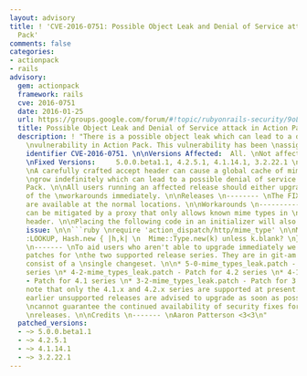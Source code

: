 ```yaml
---
layout: advisory
title: ! 'CVE-2016-0751: Possible Object Leak and Denial of Service attack in Action
  Pack'
comments: false
categories:
- actionpack
- rails
advisory:
  gem: actionpack
  framework: rails
  cve: 2016-0751
  date: 2016-01-25
  url: https://groups.google.com/forum/#!topic/rubyonrails-security/9oLY_FCzvoc
  title: Possible Object Leak and Denial of Service attack in Action Pack
  description: ! "There is a possible object leak which can lead to a denial of service
    \nvulnerability in Action Pack. This vulnerability has been \nassigned the CVE
    identifier CVE-2016-0751. \n\nVersions Affected:  All. \nNot affected:       None.
    \nFixed Versions:     5.0.0.beta1.1, 4.2.5.1, 4.1.14.1, 3.2.22.1 \n\nImpact \n------
    \nA carefully crafted accept header can cause a global cache of mime types to
    \ngrow indefinitely which can lead to a possible denial of service attack in \nAction
    Pack. \n\nAll users running an affected release should either upgrade or use one
    of the \nworkarounds immediately. \n\nReleases \n-------- \nThe FIXED releases
    are available at the normal locations. \n\nWorkarounds \n----------- \nThis attack
    can be mitigated by a proxy that only allows known mime types in \nthe Accept
    header. \n\nPlacing the following code in an initializer will also mitigate the
    issue: \n\n```ruby \nrequire 'action_dispatch/http/mime_type' \n\nMime.const_set
    :LOOKUP, Hash.new { |h,k| \n  Mime::Type.new(k) unless k.blank? \n} \n``` \n\nPatches
    \n------- \nTo aid users who aren't able to upgrade immediately we have provided
    patches for \nthe two supported release series. They are in git-am format and
    consist of a \nsingle changeset. \n\n* 5-0-mime_types_leak.patch - Patch for 5.0
    series \n* 4-2-mime_types_leak.patch - Patch for 4.2 series \n* 4-1-mime_types_leak.patch
    - Patch for 4.1 series \n* 3-2-mime_types_leak.patch - Patch for 3.2 series \n\nPlease
    note that only the 4.1.x and 4.2.x series are supported at present. Users \nof
    earlier unsupported releases are advised to upgrade as soon as possible as we
    \ncannot guarantee the continued availability of security fixes for unsupported
    \nreleases. \n\nCredits \n------- \nAaron Patterson <3<3\n"
  patched_versions:
  - ~> 5.0.0.beta1.1
  - ~> 4.2.5.1
  - ~> 4.1.14.1
  - ~> 3.2.22.1
---
```

